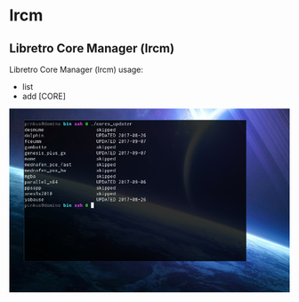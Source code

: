 # lrcm
<h2>Libretro Core Manager (lrcm)</h2>

<p>Libretro Core Manager (lrcm) usage:</p>
<ul>
    <li>list</li>
    <li>add [CORE]</li>
</ul>

![Screenshot](screenshot.png?raw=true "Screenshot")
